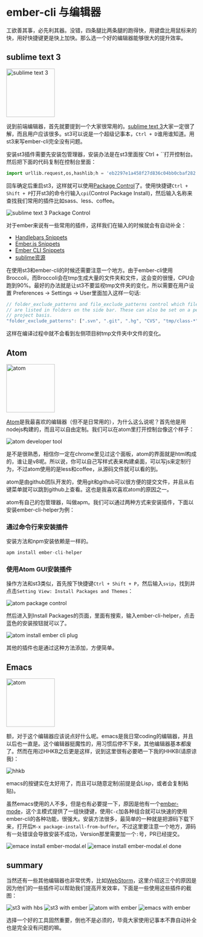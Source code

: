 # ember-cli 与编辑器

工欲善其事，必先利其器。没错，四条腿比两条腿的跑得快，用键盘比用鼠标来的快，用好快捷键更是快上加快。那么选一个好的编辑器能够很大的提升效率。

## sublime text 3

<img src="images/sublimetext.png" title="sublime text 3" width="128" />

说到前端编辑器，首先就要提到一个大家很常用的。[sublime text 3](http://www.sublimetext.com)大家一定很了解，而且用户应该很多。st3可以说是一个超级记事本，`Ctrl + D`谁用谁知道。用st3来写ember-cli完全没有问题。

安装st3插件需要先安装包管理器，安装办法是在st3里面按`Ctrl + ``打开控制台。然后把下面的代码复制在控制台里面：

```py
import urllib.request,os,hashlib;h = 'eb2297e1a458f27d836c04bb0cbaf282' + 'd0e7a3098092775ccb37ca9d6b2e4b7d';pf = 'Package Control.sublime-package';ipp = sublime.installed_packages_path();urllib.request.install_opener( urllib.request.build_opener( urllib.request.ProxyHandler()) );by = urllib.request.urlopen( 'http://packagecontrol.io/' + pf.replace(' ', '%20')).read();dh = hashlib.sha256(by).hexdigest(); print('Error validating download (got %s instead of %s), please try manual install' % (dh, h)) if dh != h else open(os.path.join( ipp, pf), 'wb' ).write(by) 
```

回车确定后重启st3，这样就可以使用[Package Control](https://packagecontrol.io/installation)了。使用快捷键`Ctrl + Shift + P`打开st3的命令行输入`cpi`(Control Package Install)，然后输入名称来查找我们常用的插件比如sass、less、coffee。

<img src="images/st_cp.png" title="sublime text 3 Package Control" />

对于ember来说有一些常用的插件，这样我们在输入的时候就会有自动补全：

* [Handlebars Snippets](https://packagecontrol.io/packages/Handlebars)
* [Ember.​js Snippets](https://packagecontrol.io/packages/Ember.js%20Snippets)
* [Ember CLI Snippets](https://packagecontrol.io/packages/Ember%20CLI%20Snippets)
* [sublime资源](https://github.com/JaredCubilla/sublime)

在使用st3和ember-cli的时候还需要注意一个地方。由于ember-cli使用Broccoli，而Broccoli会在tmp生成大量的文件夹和文件，这会变的很慢，CPU会跑到90%。最好的办法就是让st3不要监视tmp文件夹的变化，所以需要在用户设置 Preferences -> Settings -> User里面加入这样一句话:

```js
// folder_exclude_patterns and file_exclude_patterns control which files
// are listed in folders on the side bar. These can also be set on a per-
// project basis.
"folder_exclude_patterns": [".svn", ".git", ".hg", "CVS", "tmp/class-*", "tmp/es_*", "tmp/jshinter*", "tmp/replace_*", "tmp/static_compiler*", "tmp/template_compiler*", "tmp/tree_merger*", "tmp/coffee_script*", "tmp/concat-tmp*", "tmp/export_tree*", "tmp/sass_compiler*"]
```

这样在编译过程中就不会看到左侧项目树tmp文件夹中文件的变化。

## Atom

<img src="images/atom.png" title="atom" width="128" />

[Atom](https://atom.io/)是我最喜欢的编辑器（但不是日常用的），为什么这么说呢？首先他是用nodejs构建的，而且可以自由定制。我们可以在atom里打开控制台像这个样子：

<img src="images/atom_console.png" title="atom developer tool" />

是不是很熟悉，相信你一定在chrome里见过这个面板，atom的界面就是html构成的，谁让是v8呢。所以说，你可以自己写样式表来构建桌面，可以写js来定制行为，不过atom使用的是less和coffee，从源码文件就可以看的到。

atom是由github团队开发的，使用git和github可以很方便的提交文件，并且从右键菜单就可以跳到github上查看。这也是我喜欢喜欢atom的原因之一。

atom有自己的包管理器，叫做apm。我们可以通过两种方式来安装插件，下面以安装ember-cli-helper为例：

### 通过命令行来安装插件

安装方法和npm安装依赖是一样的。

```js
apm install ember-cli-helper
```

### 使用Atom GUI安装插件

操作方法和st3类似，首先按下快捷键`Ctrl + Shift + P`，然后输入`svip`，找到并点击`Setting View: Install Packages and Themes`：

<img src="images/atom_cp.png" title="atom package control" />

然后进入到Install Packages的页面，里面有搜索，输入ember-cli-helper，点击蓝色的安装按钮就可以了。

<img src="images/atom_ember_cli.png" title="atom install ember cli plug" />

其他的插件也是通过这种方法添加，方便简单。

## Emacs

<img src="images/emacs.png" title="atom" width="128" />

额，对于这个编辑器应该说点好什么呢。emacs是我日常coding的编辑器，并且以后也一直是。这个编辑器挺魔性的，用习惯后停不下来，其他编辑器基本都废了。然而在用过HHKB之后更是这样，说到这里很有必要晒一下我的HHKB(请原谅我)：

<img src="images/hhkb.jpg" title="hhkb" />

emacs的按键实在太好用了，而且可以随意定制(前提是会Lisp，或者会复制粘贴)。

虽然emacs使用的人不多，但是也有必要提一下，原因是他有一个[ember-mode](https://github.com/madnificent/ember-mode)，这个主模式提供了一组快捷键，使用`C-c`加各种组合就可以快速的使用ember-cli的各种功能，很强大。安装方法很多，最简单的一种就是把源码下载下来，打开后`M-x package-install-from-buffer`。不过这里要注意一个地方，源码有一处错误会导致安装不成功，Version那里需要加一个`:`号，PR已经提交。

<img src="images/emacs_ember_modal.jpg" title="emace install ember-modal.el" />

<img src="images/emacs_ember_modal_done.jpg" title="emace install ember-modal.el done" />

## summary

当然还有一些其他编辑器也非常优秀，比如[WebStorm](https://www.jetbrains.com/webstorm/)，这里介绍这三个的原因是因为他们的一些插件可以帮助我们提高开发效率，下面是一些使用这些插件的截图：

<img src="images/st3_handlebar.png" title="st3 with hbs" />

<img src="images/st3_ember.png" title="st3 with ember" />

<img src="images/atom_ember.png" title="atom with ember" />

<img src="images/emace_ember.png" title="emacs with ember" />

选择一个好的工具固然重要，倒也不是必须的，毕竟大家使用记事本不靠自动补全也是完全没有问题的嘛。
